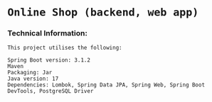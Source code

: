 # `Online Shop (backend, web app)`

### Technical Information:
``` 
This project utilises the following:

Spring Boot version: 3.1.2
Maven
Packaging: Jar
Java version: 17
Dependencies: Lombok, Spring Data JPA, Spring Web, Spring Boot DevTools, PostgreSQL Driver
